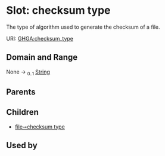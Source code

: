 
# Slot: checksum type


The type of algorithm used to generate the checksum of a file.

URI: [GHGA:checksum_type](https://w3id.org/GHGA/checksum_type)


## Domain and Range

None &#8594;  <sub>0..1</sub> [String](types/String.md)

## Parents


## Children

 *  [file➞checksum type](file_checksum_type.md)

## Used by

